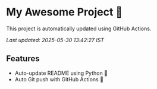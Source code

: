 # My Awesome Project 🚀

This project is automatically updated using GitHub Actions.

_Last updated: 2025-05-30 13:42:27 IST_

## Features
- Auto-update README using Python 🐍
- Auto Git push with GitHub Actions 🤖
